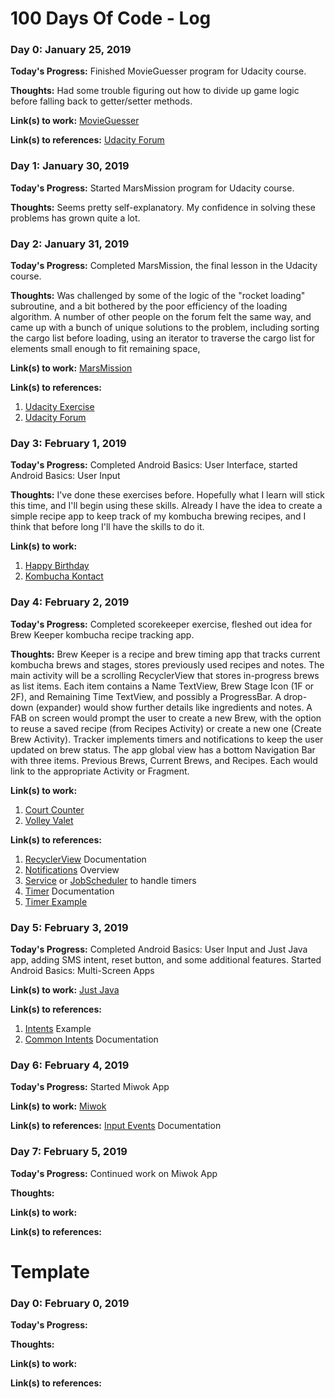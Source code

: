 # 100 Days Of Code - Log

### Day 0: January 25, 2019

**Today's Progress:** Finished MovieGuesser program for Udacity course.

**Thoughts:** Had some trouble figuring out how to divide up game logic before falling back to getter/setter methods.

**Link(s) to work:** [MovieGuesser](https://www.dropbox.com/sh/picw6o7mem8tmcv/AADhg_rz7ZHJamly3BzCLxHGa?dl=0)

**Link(s) to references:** [Udacity Forum](https://discussions.udacity.com/t/lesson-3-movie-guessing-game-answer/380604/38)

### Day 1: January 30, 2019

**Today's Progress:** Started MarsMission program for Udacity course.

**Thoughts:** Seems pretty self-explanatory. My confidence in solving these problems has grown quite a lot.

### Day 2: January 31, 2019

**Today's Progress:** Completed MarsMission, the final lesson in the Udacity course.

**Thoughts:** Was challenged by some of the logic of the "rocket loading" subroutine, and a bit bothered by the poor efficiency of the loading algorithm. A number of other people on the forum felt the same way, and came up with a bunch of unique solutions to the problem, including sorting the cargo list before loading, using an iterator to traverse the cargo list for elements small enough to fit remaining space,

**Link(s) to work:** [MarsMission](https://www.dropbox.com/sh/j4x2vzqwtzbqt7g/AAAFCrK0hgiAx-ekZDV4WUq8a?dl=0)

**Link(s) to references:**
1. [Udacity Exercise](https://classroom.udacity.com/courses/ud283/lessons/2b5bc57f-de73-45a4-b3a7-8dcc8da2f178/concepts/b8b57dc5-2eb8-4834-8e96-4956fc322f50)
2. [Udacity Forum](https://discussions.udacity.com/t/lesson-6-project-2-space-challenge-optimization-of-rocket-loading/686167)

### Day 3: February 1, 2019

**Today's Progress:** Completed Android Basics: User Interface, started Android Basics: User Input

**Thoughts:** I've done these exercises before. Hopefully what I learn will stick this time, and I'll begin using these skills. Already I have the idea to create a simple recipe app to keep track of my kombucha brewing recipes, and I think that before long I'll have the skills to do it.

**Link(s) to work:**
1. [Happy Birthday](https://www.dropbox.com/sh/c09txf9r1330b8k/AADe_IC1trD1sScMaBToO_vha?dl=0)
2. [Kombucha Kontact](https://www.dropbox.com/sh/k026tuxb3aplr0n/AACopVK486qXS6vnZk3D2up1a?dl=0)

### Day 4: February 2, 2019

**Today's Progress:** Completed scorekeeper exercise, fleshed out idea for Brew Keeper kombucha recipe tracking app.

**Thoughts:** Brew Keeper is a recipe and brew timing app that tracks current kombucha brews and stages, stores previously used recipes and notes. The main activity will be a scrolling RecyclerView that stores in-progress brews as list items. Each item contains a Name TextView, Brew Stage Icon (1F or 2F), and Remaining Time TextView, and possibly a ProgressBar. A drop-down (expander) would show further details like ingredients and notes. A FAB on screen would prompt the user to create a new Brew, with the option to reuse a saved recipe (from Recipes Activity) or create a new one (Create Brew Activity). Tracker implements timers and notifications to keep the user updated on brew status. The app global view has a bottom Navigation Bar with three items. Previous Brews, Current Brews, and Recipes. Each would link to the appropriate Activity or Fragment.

**Link(s) to work:**
1. [Court Counter](https://www.dropbox.com/sh/c9expgujyha6cfb/AAAmp769hEtObUF9ny3Muqgaa?dl=0)
2. [Volley Valet](https://www.dropbox.com/sh/5ryy87byt2q837j/AAAgojXL_JKvcE8BIX3QvW9Ka?dl=0)

**Link(s) to references:**
1. [RecyclerView](https://developer.android.com/guide/topics/ui/layout/recyclerview) Documentation
2. [Notifications](https://developer.android.com/guide/topics/ui/notifiers/notifications) Overview
3. [Service](https://developer.android.com/guide/components/services) or [JobScheduler](https://developer.android.com/topic/performance/scheduling) to handle timers
4. [Timer](https://developer.android.com/reference/java/util/Timer) Documentation
5. [Timer Example](https://stackoverflow.com/questions/32028134/how-to-keep-a-countdowntimer-running-even-if-the-app-is-closed)

### Day 5: February 3, 2019

**Today's Progress:** Completed Android Basics: User Input and Just Java app, adding SMS intent, reset button, and some additional features. Started Android Basics: Multi-Screen Apps

**Link(s) to work:** [Just Java](https://www.dropbox.com/sh/7cakjazsq4oasez/AABB76JQeZGw8aTd78tMSUHca?dl=0)

**Link(s) to references:**
1. [Intents](http://www.vogella.com/tutorials/AndroidIntent/article.html#usingintents_call) Example
2. [Common Intents](https://developer.android.com/guide/components/intents-common) Documentation

### Day 6: February 4, 2019

**Today's Progress:** Started Miwok App

**Link(s) to work:** [Miwok](https://www.dropbox.com/sh/406car6kh8l26j5/AAAsAd5VAFA56S50Spbnxx8Va?dl=0)

**Link(s) to references:** [Input Events](https://developer.android.com/guide/topics/ui/ui-events) Documentation

### Day 7: February 5, 2019

**Today's Progress:** Continued work on Miwok App

**Thoughts:**

**Link(s) to work:**

**Link(s) to references:**

# Template

### Day 0: February 0, 2019

**Today's Progress:**

**Thoughts:**

**Link(s) to work:**

**Link(s) to references:**
